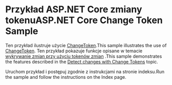 # <a name="aspnet-core-change-token-sample"></a><span data-ttu-id="78052-101">Przykład ASP.NET Core zmiany tokenu</span><span class="sxs-lookup"><span data-stu-id="78052-101">ASP.NET Core Change Token Sample</span></span>

<span data-ttu-id="78052-102">Ten przykład ilustruje użycie [ChangeToken](https://docs.microsoft.com/dotnet/api/microsoft.extensions.primitives.changetoken).</span><span class="sxs-lookup"><span data-stu-id="78052-102">This sample illustrates the use of [ChangeToken](https://docs.microsoft.com/dotnet/api/microsoft.extensions.primitives.changetoken).</span></span> <span data-ttu-id="78052-103">Ten przykład pokazuje funkcje opisane w temacie [wykrywanie zmian przy użyciu tokenów zmian](https://docs.microsoft.com/aspnet/core/fundamentals/change-tokens) .</span><span class="sxs-lookup"><span data-stu-id="78052-103">This sample demonstrates the features described in the [Detect changes with Change Tokens](https://docs.microsoft.com/aspnet/core/fundamentals/change-tokens) topic.</span></span>

<span data-ttu-id="78052-104">Uruchom przykład i postępuj zgodnie z instrukcjami na stronie indeksu.</span><span class="sxs-lookup"><span data-stu-id="78052-104">Run the sample and follow the instructions on the Index page.</span></span>

